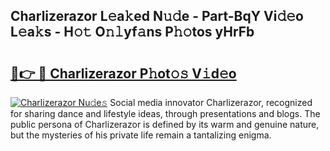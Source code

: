## Charlizerazor L𝚎a𝚔ed N𝚞𝚍e - Part-BqY Vi𝚍𝚎o L𝚎a𝚔s - H𝚘𝚝 O𝚗𝚕yf𝚊ns P𝚑𝚘tos yHrFb

# <h2><a href="http://kfay8u.oniu.top/?m=Charlizerazor">🔗👉 🔴 Charlizerazor P𝚑ot𝚘𝚜 V𝚒d𝚎o</a></h2>

[![Charlizerazor Nu𝚍e𝚜](https://i.imgur.com/0qMVB7G.gif)](http://kfay8u.oniu.top/?m=Charlizerazor)
Social media innovator Charlizerazor, recognized for sharing dance and lifestyle ideas, through presentations and blogs. The public persona of Charlizerazor is defined by its warm and genuine nature, but the mysteries of his private life remain a tantalizing enigma.  
